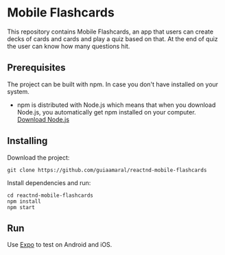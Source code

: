 # Mobile Flashcards

This repository contains Mobile Flashcards, an app that users can create decks of cards and cards and play a quiz based on that. At the end of quiz the user can know how many questions hit.


## Prerequisites

The project can be built with npm. In case you don't have installed on your system.

- npm is distributed with Node.js which means that when you download Node.js, you automatically get npm installed on your computer. [Download Node.js](https://nodejs.org/en/download/)

## Installing

Download the project:
```
git clone https://github.com/guiaamaral/reactnd-mobile-flashcards
```

Install dependencies and run:
```
cd reactnd-mobile-flashcards
npm install
npm start
```

## Run

Use [Expo](https://expo.io/) to test on Android and iOS.